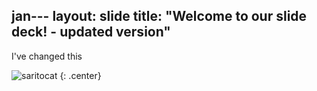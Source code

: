jan---
layout: slide
title: "Welcome to our slide deck! - updated version"
---

I've changed this

![saritocat](https://octodex.github.com/images/saritocat.png)
{: .center}
